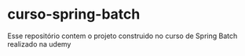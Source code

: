 # curso-spring-batch

Esse repositório contem o projeto construido no curso de Spring Batch realizado na udemy
